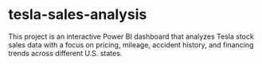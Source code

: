 # tesla-sales-analysis
This project is an interactive Power BI dashboard that analyzes Tesla stock sales data with a focus on pricing, mileage, accident history, and financing trends across different U.S. states.
